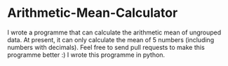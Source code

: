# Arithmetic-Mean-Calculator
I wrote a programme that can calculate the arithmetic mean of ungrouped data. At present, it can only calculate the mean of 5 numbers (including numbers with decimals). Feel free to send pull requests to make this programme better :)
I wrote this programme in python.
